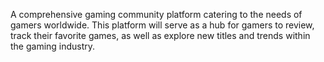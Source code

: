  A comprehensive gaming community platform  catering to the needs of gamers worldwide. This platform will serve as a hub for gamers to review, track their favorite games, as well as explore new titles and trends within the gaming industry. 
